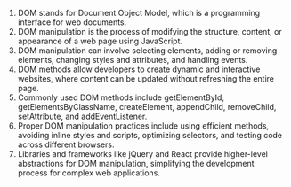 

1. DOM stands for Document Object Model, which is a programming interface for web documents.
2. DOM manipulation is the process of modifying the structure, content, or appearance of a web page using JavaScript.
3. DOM manipulation can involve selecting elements, adding or removing elements, changing styles and attributes, and handling events.
4. DOM methods allow developers to create dynamic and interactive websites, where content can be updated without refreshing the entire page.
5. Commonly used DOM methods include getElementById, getElementsByClassName, createElement, appendChild, removeChild, setAttribute, and addEventListener.
6. Proper DOM manipulation practices include using efficient methods, avoiding inline styles and scripts, optimizing selectors, and testing code across different browsers.
7. Libraries and frameworks like jQuery and React provide higher-level abstractions for DOM manipulation, simplifying the development process for complex web applications.
